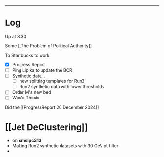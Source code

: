 
---

# Log

Up at 8:30

Some [[The Problem of Political Authority]]

To Startbucks to work


- [x] Progress Report
- [ ] Ping Lipika to update the BCR
- [ ] Synthetic data... 
	- [ ] new splitting templates for Run3 
	- [ ] Run2 synthetic data with lower thresholds
- [ ] Order M's new bed
- [ ] Wes's Thesis

Did the [[ProgressReport 20 December 2024]]


# [[Jet DeClustering]]
- on **cmslpc313**
- Making Run2 synthetic datasets with 30 GeV pt filter
- 

